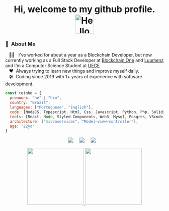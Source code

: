 <div align="center">
    <h1> Hi, welcome to my github profile.
        <img src="./alt/hello.gif" width="60" title='Hello'>
    </h1>
</div>

### :space_invader: &nbsp;About Me

&nbsp;&nbsp;&nbsp;:technologist: &nbsp; I've worked for about a year as a Blockchain Developer, but now currently working as a Full Stack Developer at [Blockchain One](https://blockchainone.com.br/) and [Luumenz](https://luumenz.com.br/) and I'm a Computer Science Student at [UECE](http://www.uece.br/)\
&nbsp;&nbsp;&nbsp;:hearts: &nbsp;Always trying to learn new things and improve myself daily.\
&nbsp;&nbsp;&nbsp;:hammer_and_wrench: &nbsp;Coding since 2019 with 1+ years of experience with software development.

```javascript
const toinho = {
  pronouns: "he" | "him",
  country: "Brazil",
  languages: ["Portuguese", "English"],
  code: [NodeJS, Typescript, Html, Css, Javascript, Python, Php, Solidity],
  tools: [React, Node, Styled-Components, Web3, Mysql, Posgres, VScode, Github, Git, MongoDB],
  architecture: ["microservices", "Model–view–controller"],
  age: "22yo"
}
```

<p align="center">
  <a target="_blank" href="mailto:antoniobmn2@gmail.com?subject=Olá%Emerson"><img src="https://img.shields.io/badge/gmail-%23D14836.svg?&style=for-the-badge&logo=gmail&logoColor=white" /></a>&nbsp;&nbsp;&nbsp;&nbsp;
  <a target="_blank" href="https://www.instagram.com/toinhooo/"><img src="https://img.shields.io/badge/instagram-%23dc2743.svg?&style=for-the-badge&logo=instagram&logoColor=white" /></a>&nbsp;&nbsp;&nbsp;&nbsp;
  <a target="_blank" href="https://www.linkedin.com/in/toinho-neto/"><img src="https://img.shields.io/badge/linkedin-%230077B5.svg?&style=for-the-badge&logo=linkedin&logoColor=white" /></a>&nbsp;&nbsp;&nbsp;&nbsp;
</p>



<div align="center">
  <a href="https://github.com/AntonioBMN">
  <img height="180em" src="https://github-readme-stats.vercel.app/api?username=AntonioBMN&show_icons=true&count_private=true&theme=dracula&include_all_commits=true"/>
  <img height="180em" src="https://github-readme-stats.vercel.app/api/top-langs/?username=AntonioBMN&count_private=true&layout=compact&langs_count=7&theme=dracula"/>
</div>
